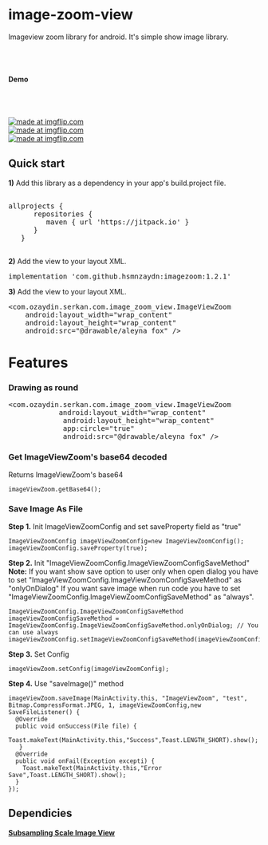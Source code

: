 
# image-zoom-view  
Imageview zoom library for android. It's simple show image library.  
</br>  
</br>  
<b>Demo</b>  
</br>  
</br>  
<a href="https://imgflip.com/gif/2falhe"><img src="https://i.imgflip.com/2falhe.gif" title="made at imgflip.com"/></a>  
<a href="https://imgflip.com/gif/2g4o4b"><img src="https://i.imgflip.com/2g4o4b.gif" title="made at imgflip.com"/></a>  
<a href="https://imgflip.com/gif/2g4o6v"><img src="https://i.imgflip.com/2g4o6v.gif" title="made at imgflip.com"/></a>  

<h2>Quick start</h2>  
<pr>  
<b>1)</b> Add this library as a dependency in your app's build.project file.  
  
<pre>  
allprojects {  
      repositories {  
         maven { url 'https://jitpack.io' }  
      }  
   }  
  </pre>  
  
<b>2)</b> Add the view to your layout XML.  
<pre>implementation 'com.github.hsmnzaydn:imagezoom:1.2.1'</pre>  
  
<b>3)</b> Add the view to your layout XML.  
<pre>&lt;com.ozaydin.serkan.com.image_zoom_view.ImageViewZoom  
    android:layout_width="wrap_content"  
    android:layout_height="wrap_content"  
    android:src="@drawable/aleyna_fox" /&gt;</pre>  
      
<h1>Features</h1>  
<pr>  
      <h3>Drawing as round</h3>
       <pre>&lt;com.ozaydin.serkan.com.image_zoom_view.ImageViewZoom  
            android:layout_width="wrap_content"  
             android:layout_height="wrap_content"  
             app:circle="true"  
             android:src="@drawable/aleyna_fox" /&gt;</pre> 
              
   <h3>Get ImageViewZoom's base64 decoded</h3>
       Returns ImageViewZoom's base64   
   
    imageViewZoom.getBase64();  

          
       
<h3>Save Image As File</h3>
       

 **Step 1.** Init ImageViewZoomConfig and set saveProperty field as "true"
  

    ImageViewZoomConfig imageViewZoomConfig=new ImageViewZoomConfig();  
    imageViewZoomConfig.saveProperty(true);
**Step 2.** Init "ImageViewZoomConfig.ImageViewZoomConfigSaveMethod" 
      **Note:** If you want show save option to user only when open dialog you have to set "ImageViewZoomConfig.ImageViewZoomConfigSaveMethod" as "onlyOnDialog"
      If you want save image when run code you have to set "ImageViewZoomConfig.ImageViewZoomConfigSaveMethod" as "always".
      
		
    ImageViewZoomConfig.ImageViewZoomConfigSaveMethod imageViewZoomConfigSaveMethod = ImageViewZoomConfig.ImageViewZoomConfigSaveMethod.onlyOnDialog; // You can use always
    imageViewZoomConfig.setImageViewZoomConfigSaveMethod(imageViewZoomConfigSaveMethod);

**Step 3.** Set Config

    imageViewZoom.setConfig(imageViewZoomConfig);
    
**Step 4.** Use "saveImage()" method

    imageViewZoom.saveImage(MainActivity.this, "ImageViewZoom", "test", Bitmap.CompressFormat.JPEG, 1, imageViewZoomConfig,new SaveFileListener() {  
      @Override   
      public void onSuccess(File file) {  
         Toast.makeText(MainActivity.this,"Success",Toast.LENGTH_SHORT).show();
       }     
      @Override  
      public void onFail(Exception excepti) {  
        Toast.makeText(MainActivity.this,"Error Save",Toast.LENGTH_SHORT).show();  
      }  
    });
       
         
 <h2> Dependicies </h2> <pr> <a href="https://github.com/davemorrissey/subsampling-scale-image-view"><b>Subsampling Scale Image View</b></a>
